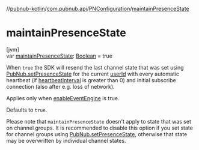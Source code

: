 //[pubnub-kotlin](../../../index.md)/[com.pubnub.api](../index.md)/[PNConfiguration](index.md)/[maintainPresenceState](maintain-presence-state.md)

# maintainPresenceState

[jvm]\
var [maintainPresenceState](maintain-presence-state.md): [Boolean](https://kotlinlang.org/api/latest/jvm/stdlib/kotlin/-boolean/index.html) = true

When `true` the SDK will resend the last channel state that was set using [PubNub.setPresenceState](../-pub-nub/set-presence-state.md) for the current [userId](user-id.md) with every automatic heartbeat (if [heartbeatInterval](heartbeat-interval.md) is greater than 0) and initial subscribe connection (also after e.g. loss of network).

Applies only when [enableEventEngine](enable-event-engine.md) is true.

Defaults to `true`.

Please note that `maintainPresenceState` doesn't apply to state that was set on channel groups. It is recommended to disable this option if you set state for channel groups using [PubNub.setPresenceState](../-pub-nub/set-presence-state.md), otherwise that state may be overwritten by individual channel states.
